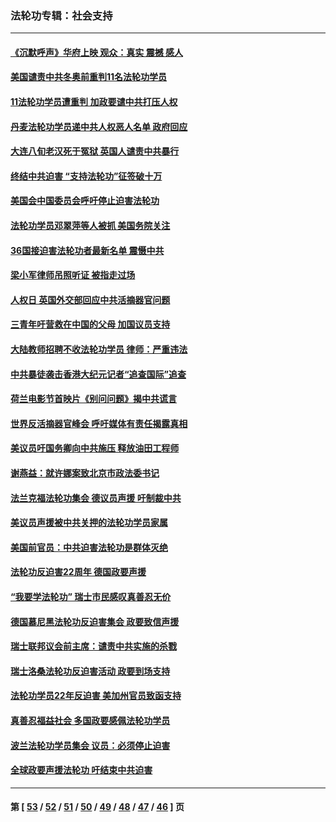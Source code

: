 ### 法轮功专辑：社会支持
---
#### [《沉默呼声》华府上映 观众：真实 震撼 感人](../../pages/nf4386/n13524739.md?01250430) 
#### [美国谴责中共冬奥前重判11名法轮功学员](../../pages/nf4386/n13521806.md?01250430) 
#### [11法轮功学员遭重判 加政要谴中共打压人权](../../pages/nf4386/n13521294.md?01250430) 
#### [丹麦法轮功学员递中共人权恶人名单 政府回应](../../pages/nf4386/n13497482.md?01250430) 
#### [大连八旬老汉死于冤狱 英国人谴责中共暴行](../../pages/nf4386/n13480118.md?01250430) 
#### [终结中共迫害 “支持法轮功”征签破十万](../../pages/nf4386/n13471084.md?01250430) 
#### [美国会中国委员会呼吁停止迫害法轮功](../../pages/nf4386/n13465411.md?01250430) 
#### [法轮功学员邓翠萍等人被抓 美国务院关注](../../pages/nf4386/n13451524.md?01250430) 
#### [36国接迫害法轮功者最新名单 震慑中共](../../pages/nf4386/n13445909.md?01250430) 
#### [梁小军律师吊照听证 被指走过场](../../pages/nf4386/n13437662.md?01250430) 
#### [人权日 英国外交部回应中共活摘器官问题](../../pages/nf4386/n13430243.md?01250430) 
#### [三青年吁营救在中国的父母 加国议员支持](../../pages/nf4386/n13429744.md?01250430) 
#### [大陆教师招聘不收法轮功学员 律师：严重违法](../../pages/nf4386/n13365839.md?01250430) 
#### [中共暴徒袭击香港大纪元记者“追查国际”追查](../../pages/nf4386/n13343404.md?01250430) 
#### [荷兰电影节首映片《别问问题》揭中共谎言](../../pages/nf4386/n13321179.md?01250430) 
#### [世界反活摘器官峰会 呼吁媒体有责任揭露真相](../../pages/nf4386/n13264475.md?01250430) 
#### [美议员吁国务卿向中共施压 释放油田工程师](../../pages/nf4386/n13233845.md?01250430) 
#### [谢燕益：就许娜案致北京市政法委书记](../../pages/nf4386/n13182701.md?01250430) 
#### [法兰克福法轮功集会 德议员声援 吁制裁中共](../../pages/nf4386/n13175975.md?01250430) 
#### [美议员声援被中共关押的法轮功学员家属](../../pages/nf4386/n13158310.md?01250430) 
#### [美国前官员：中共迫害法轮功是群体灭绝](../../pages/nf4386/n13157750.md?01250430) 
#### [法轮功反迫害22周年 德国政要声援](../../pages/nf4386/n13143632.md?01250430) 
#### [“我要学法轮功” 瑞士市民感叹真善忍无价](../../pages/nf4386/n13129633.md?01250430) 
#### [德国慕尼黑法轮功反迫害集会 政要致信声援](../../pages/nf4386/n13129148.md?01250430) 
#### [瑞士联邦议会前主席：谴责中共实施的杀戮](../../pages/nf4386/n13127336.md?01250430) 
#### [瑞士洛桑法轮功反迫害活动 政要到场支持](../../pages/nf4386/n13119398.md?01250430) 
#### [法轮功学员22年反迫害 美加州官员致函支持](../../pages/nf4386/n13118879.md?01250430) 
#### [真善忍福益社会 多国政要感佩法轮功学员](../../pages/nf4386/n13116951.md?01250430) 
#### [波兰法轮功学员集会 议员：必须停止迫害](../../pages/nf4386/n13116685.md?01250430) 
#### [全球政要声援法轮功 吁结束中共迫害](../../pages/nf4386/n13114441.md?01250430) 

---
#### 第 [ [53](./53.md?01250430) / [52](./52.md?01250430) / [51](./51.md?01250430) / [50](./50.md?01250430) / [49](./49.md?01250430) / [48](./48.md?01250430) / [47](./47.md?01250430) / [46](./46.md?01250430) ] 页
